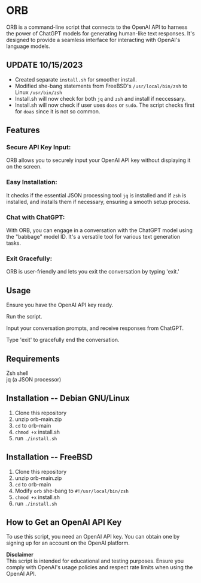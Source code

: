 # ORB
ORB is a command-line script that connects to the OpenAI API to harness the power of ChatGPT models for generating human-like text responses. It's designed to provide a seamless interface for interacting with OpenAI's language models.

## UPDATE 10/15/2023
- Created separate `install.sh` for smoother install.
- Modified she-bang statements from FreeBSD's `/usr/local/bin/zsh` to Linux `/usr/bin/zsh`
- Install.sh will now check for both `jq` and `zsh` and install if neccessary.
- Install.sh will now check if user uses `doas` or `sudo`. The script checks first for `doas` since it is not so common.


## Features
### Secure API Key Input: 
ORB allows you to securely input your OpenAI API key without displaying it on the screen.

### Easy Installation: 
It checks if the essential JSON processing tool `jq` is installed and if `zsh` is installed, and installs them if necessary, ensuring a smooth setup process.

### Chat with ChatGPT: 
With ORB, you can engage in a conversation with the ChatGPT model using the "babbage" model ID. It's a versatile tool for various text generation tasks.

### Exit Gracefully: 
ORB is user-friendly and lets you exit the conversation by typing 'exit.'

## Usage
Ensure you have the OpenAI API key ready.

Run the script.

Input your conversation prompts, and receive responses from ChatGPT.

Type 'exit' to gracefully end the conversation.

## Requirements
Zsh shell  
jq (a JSON processor)

## Installation -- Debian GNU/Linux

1. Clone this repository
2. unzip orb-main.zip
3. `cd` to orb-main
4. `chmod +x` install.sh
5. run `./install.sh`

## Installation -- FreeBSD

1. Clone this repository
2. unzip orb-main.zip
3. `cd` to orb-main
4. Modify `orb` she-bang to `#!/usr/local/bin/zsh`
5. `chmod +x` install.sh
6. run `./install.sh`

## How to Get an OpenAI API Key
To use this script, you need an OpenAI API key. You can obtain one by signing up for an account on the OpenAI platform.

**Disclaimer**  
This script is intended for educational and testing purposes. Ensure you comply with OpenAI's usage policies and respect rate limits when using the OpenAI API.
